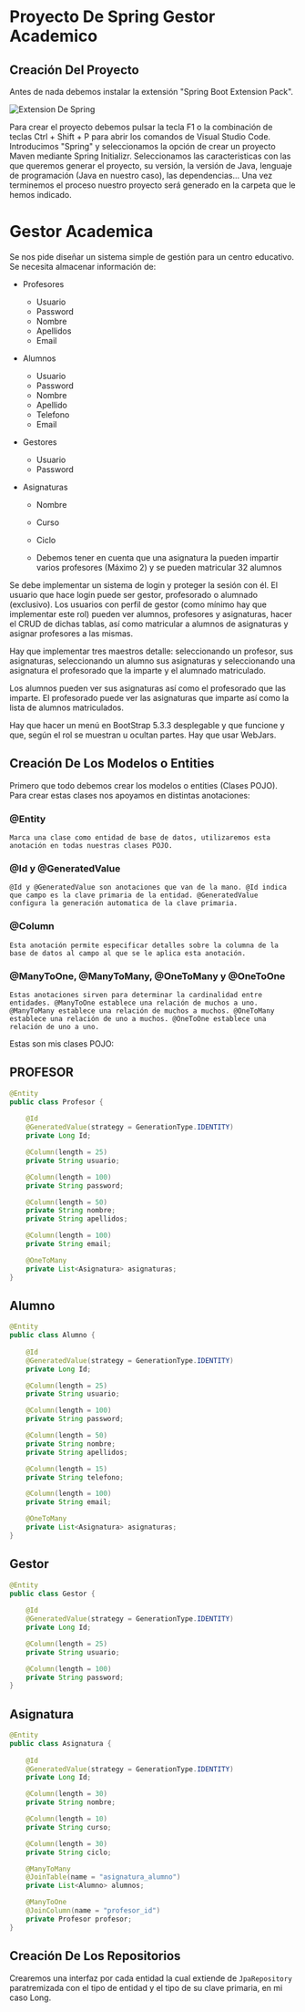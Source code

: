 # Proyecto De Spring Gestor Academico

## Creación Del Proyecto

Antes de nada debemos instalar la extensión "Spring Boot Extension Pack".

![Extension De Spring](docs/SpringExtension.png)

Para crear el proyecto debemos pulsar la tecla F1 o la combinación de teclas Ctrl + Shift + P para abrir los comandos de Visual Studio Code. Introducimos "Spring" y seleccionamos la opción de crear un proyecto Maven mediante Spring Initializr. Seleccionamos las caracteristicas con las que queremos generar el proyecto, su versión, la versión de Java, lenguaje de programación (Java en nuestro caso), las dependencias...
Una vez terminemos el proceso nuestro proyecto será generado en la carpeta que le hemos indicado.

# Gestor Academica

Se nos pide diseñar un sistema simple de gestión para un centro educativo.
Se necesita almacenar información de:

* Profesores
    * Usuario
    * Password
    * Nombre
    * Apellidos
    * Email

* Alumnos
    * Usuario
    * Password
    * Nombre
    * Apellido
    * Telefono
    * Email

* Gestores
    * Usuario
    * Password

* Asignaturas
    * Nombre
    * Curso
    * Ciclo

    * Debemos tener en cuenta que una asignatura la pueden impartir varios profesores (Máximo 2) y se pueden matricular 32 alumnos


Se debe implementar un sistema de login y proteger la sesión con él. El usuario que hace login puede ser gestor, profesorado o alumnado (exclusivo). Los usuarios con perfil de gestor (como mínimo hay que implementar este rol) pueden ver alumnos, profesores y asignaturas, hacer el CRUD de dichas tablas, así como matricular a alumnos de asignaturas y asignar profesores a las mismas.

Hay que implementar tres maestros detalle: seleccionando un profesor, sus asignaturas, seleccionando un alumno sus asignaturas y seleccionando una asignatura el profesorado que la imparte y el alumnado matriculado.

Los alumnos pueden ver sus asignaturas así como el profesorado que las imparte. El profesorado puede ver las asignaturas que imparte así como la lista de alumnos matriculados.

Hay que hacer un menú en BootStrap 5.3.3 desplegable y que funcione y que, según el rol se muestran u ocultan partes. Hay que usar WebJars.

## Creación De Los Modelos o Entities

Primero que todo debemos crear los modelos o entities (Clases POJO).
Para crear estas clases nos apoyamos en distintas anotaciones:

### @Entity
    
    Marca una clase como entidad de base de datos, utilizaremos esta anotación en todas nuestras clases POJO.

### @Id y @GeneratedValue

    @Id y @GeneratedValue son anotaciones que van de la mano. @Id indica que campo es la clave primaria de la entidad. @GeneratedValue configura la generación automatica de la clave primaria.

### @Column

    Esta anotación permite especificar detalles sobre la columna de la base de datos al campo al que se le aplica esta anotación.

### @ManyToOne, @ManyToMany, @OneToMany y @OneToOne

    Estas anotaciones sirven para determinar la cardinalidad entre entidades. @ManyToOne establece una relación de muchos a uno. @ManyToMany establece una relación de muchos a muchos. @OneToMany establece una relación de uno a muchos. @OneToOne establece una relación de uno a uno.

Estas son mis clases POJO:

## PROFESOR

```Java
@Entity
public class Profesor {
    
    @Id
    @GeneratedValue(strategy = GenerationType.IDENTITY)
    private Long Id;

    @Column(length = 25)
    private String usuario;

    @Column(length = 100)
    private String password;

    @Column(length = 50)
    private String nombre;
    private String apellidos;

    @Column(length = 100)
    private String email;

    @OneToMany
    private List<Asignatura> asignaturas;
}
```

## Alumno

```Java
@Entity
public class Alumno {
    
    @Id
    @GeneratedValue(strategy = GenerationType.IDENTITY)
    private Long Id;

    @Column(length = 25)
    private String usuario;

    @Column(length = 100)
    private String password;

    @Column(length = 50)
    private String nombre;
    private String apellidos;

    @Column(length = 15)
    private String telefono;

    @Column(length = 100)
    private String email;

    @OneToMany
    private List<Asignatura> asignaturas;
}
```

## Gestor

```Java
@Entity
public class Gestor {
    
    @Id
    @GeneratedValue(strategy = GenerationType.IDENTITY)
    private Long Id;

    @Column(length = 25)
    private String usuario;

    @Column(length = 100)
    private String password;
}
```

## Asignatura

```Java
@Entity
public class Asignatura {
    
    @Id
    @GeneratedValue(strategy = GenerationType.IDENTITY)
    private Long Id;

    @Column(length = 30)
    private String nombre;

    @Column(length = 10)
    private String curso;

    @Column(length = 30)
    private String ciclo;

    @ManyToMany
    @JoinTable(name = "asignatura_alumno")
    private List<Alumno> alumnos;

    @ManyToOne
    @JoinColumn(name = "profesor_id")
    private Profesor profesor;
}
```

## Creación De Los Repositorios

Crearemos una interfaz por cada entidad la cual extiende de ```JpaRepository``` paratremizada con el tipo de entidad y el tipo de su clave primaria, en mi caso Long.